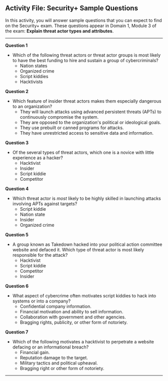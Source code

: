 ## Activity File: Security+ Sample Questions

In this activity, you will answer sample questions that you can expect to find on the Security+ exam. These questions appear in Domain 1, Module 3 of the exam: **Explain threat actor types and attributes**. 

---

**Question 1**

- Which of the following threat actors or threat actor groups is most likely to have the best funding to hire and sustain a group of cybercriminals?
  - Nation states
  - Organized crime
  - Script kiddies
  - Hacktivists



**Question 2**

- Which feature of insider threat actors makes them especially dangerous to an organization?
  - They will launch attacks using advanced persistent threats (APTs) to continuously compromise the system.
  - They are opposed to the organization's political or ideological goals.
  - They use prebuilt or canned programs for attacks.
  - They have unrestricted access to sensitive data and information.
    

**Question 3**

* Of the several types of threat actors, which one is a novice with little experience as a hacker?
  * Hacktivist
  * Insider 
  * Script kiddie
  * Competitor
    

**Question 4**

* Which threat actor is *most* likely to be highly skilled in launching attacks involving APTs against targets?
  * Script kiddie
  * Nation state
  * Insider 
  * Organized crime
    

**Question 5**

* A group known as Takedown hacked into your political action committee website and defaced it. Which type of threat actor is most likely responsible for the attack?
  * Hacktivist
  * Script kiddie
  * Competitor
  * Insider
    

**Question 6**

* What aspect of cybercrime often motivates script kiddies to hack into systems or into a company?
  * Confidential company information.
  * Financial motivation and ability to sell information. 
  * Collaboration with government and other agencies.
  * Bragging rights, publicity, or other form of notoriety.
    

**Question 7**

* Which of the following motivates a hacktivist to perpetrate a website defacing or an informational breach?
  * Financial gain.
  * Reputation damage to the target.
  * Military tactics and political upheaval.
  * Bragging right or other form of notoriety.

---
